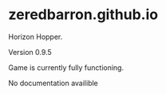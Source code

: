 # zeredbarron.github.io
Horizon Hopper.  

Version 0.9.5

Game is currently fully functioning.

No documentation availible
